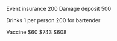 Event insurance 200
Damage deposit 500

Drinks 1 per person
200 for bartender

Vaccine $60
$743
$608
